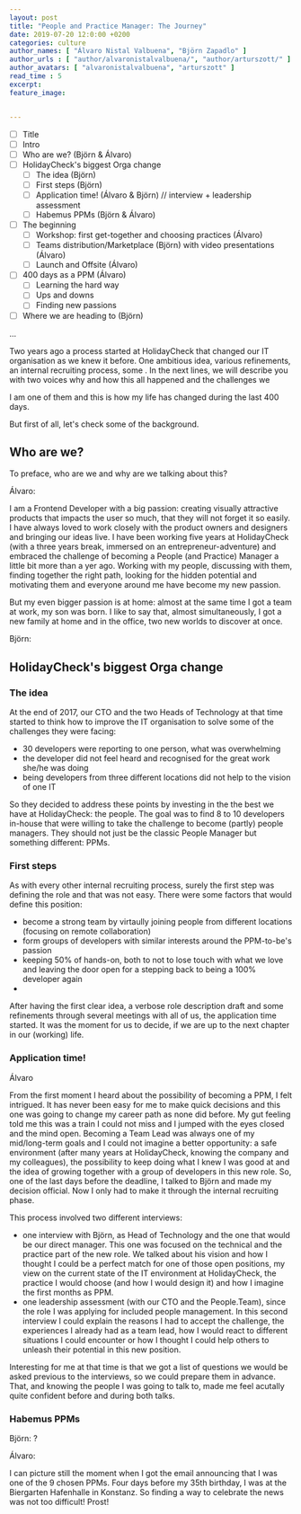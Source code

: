 ```yaml
---
layout: post
title: "People and Practice Manager: The Journey"
date: 2019-07-20 12:0:00 +0200
categories: culture
author_names: [ "Álvaro Nistal Valbuena", "Björn Zapadlo" ]
author_urls : [ "author/alvaronistalvalbuena/", "author/arturszott/" ]
author_avatars: [ "alvaronistalvalbuena", "arturszott" ]
read_time : 5
excerpt: 
feature_image: 


---
```


- [ ] Title
- [ ] Intro
- [ ] Who are we? (Björn & Álvaro)
- [ ] HolidayCheck's biggest Orga change
  - [ ] The idea (Björn)
  - [ ] First steps (Björn)
  - [ ] Application time! (Álvaro & Björn) // interview + leadership assessment
  - [ ] Habemus PPMs (Björn & Álvaro)
- [ ] The beginning
  - [ ] Workshop: first get-together and choosing practices (Álvaro)
  - [ ] Teams distribution/Marketplace (Björn) with video presentations (Álvaro)
  - [ ] Launch and Offsite (Álvaro)
- [ ] 400 days as a PPM (Álvaro)
  - [ ] Learning the hard way
  - [ ] Ups and downs
  - [ ] Finding new passions
- [ ] Where we are heading to (Björn)

...

Two years ago a process started at HolidayCheck that changed our IT organisation as we knew it before. One ambitious idea, various refinements, an internal recruiting process, some . In the next lines, we will describe you with two voices why and how this all happened and the challenges we 

I am one of them and this is how my life has changed during the last 400 days.

But first of all, let's check some of the background.

## Who are we?

To preface, who are we and why are we talking about this? 

Álvaro: 

I am a Frontend Developer with a big passion: creating visually attractive products that impacts the user so much, that they will not forget it so easily. I have always loved to work closely with the product owners and designers and bringing our ideas live. I have been working five years at HolidayCheck (with a three years break, immersed on an entrepreneur-adventure) and embraced the challenge of becoming a People (and Practice) Manager a little bit more than a yer ago. Working with my people, discussing with them, finding together the right path, looking for the hidden potential and motivating them and everyone around me have become my new passion.

But my even bigger passion is at home: almost at the same time I got a team at work, my son was born. I like to say that, almost simultaneously, I got a new family at home and in the office, two new worlds to discover at once.

Björn:

## HolidayCheck's biggest Orga change 

### The idea

At the end of 2017, our CTO and the two Heads of Technology at that time started to think how to improve the IT organisation to solve some of the challenges they were facing: 

- 30 developers were reporting to one person, what was overwhelming
- the developer did not feel heard and recognised for the great work she/he was doing
- being developers from three different locations did not help to the vision of one IT

So they decided to address these points by investing in the the best we have at HolidayCheck: the people. The goal was to find 8 to 10 developers in-house that were willing to take the challenge to become (partly) people managers. They should not just be the classic People Manager but something different: PPMs. 

### First steps

As with every other internal recruiting process, surely the first step was defining the role and that was not easy. There were some factors that would define this position:

- become a strong team by virtaully joining people from different locations (focusing on remote collaboration)
- form groups of developers with similar interests around the PPM-to-be's passion
- keeping 50% of hands-on, both to not to lose touch with what we love and leaving the door open for a stepping back to being a 100% developer again
- 

After having the first clear idea, a verbose role description draft and some refinements through several meetings with all of us, the application time started. It was the moment for us to decide, if we are up to the next chapter in our (working) life.

### Application time!

Álvaro

From the first moment I heard about the possibility of becoming a PPM, I felt intrigued. It has never been easy for me to make quick decisions and this one was going to change my career path as none did before. My gut feeling told me this was a train I could not miss and I jumped with the eyes closed and the mind open. Becoming a Team Lead was always one of my mid/long-term goals and I could not imagine a better opportunity: a safe environment (after many years at HolidayCheck, knowing the company and my colleagues), the possibility to keep doing what I knew I was good at and the idea of growing together with a group of developers in this new role. So, one of the last days before the deadline, I talked to Björn and made my decision official. Now I only had to make it through the internal recruiting phase. 

This process involved two different interviews:

- one interview with Björn, as Head of Technology and the one that would be our direct manager. This one was focused on the technical and the practice part of the new role. We talked about his vision and how I thought I could be a perfect match for one of those open positions, my view on the current state of the IT environment at HolidayCheck, the practice I would choose (and how I would design it) and how I imagine the first months as PPM.
- one leadership assessment (with our CTO and the People.Team), since the role I was applying for included people management. In this second interview I could explain the reasons I had to accept the challenge, the experiences I already had as a team lead, how I would react to different situations I could encounter or how I thought I could help others to unleash their potential in this new position.

Interesting for me at that time is that we got a list of questions we would be asked previous to the interviews, so we could prepare them in advance. That, and knowing the people I was going to talk to, made me feel acutally quite confident before and during both talks.

### Habemus PPMs

Björn: ? 

Álvaro: 

I can picture still the moment when I got the email announcing that I was one of the 9 chosen PPMs. Four days before my 35th birthday, I was at the Biergarten Hafenhalle in Konstanz. So finding a way to celebrate the news was not too difficult! Prost!





